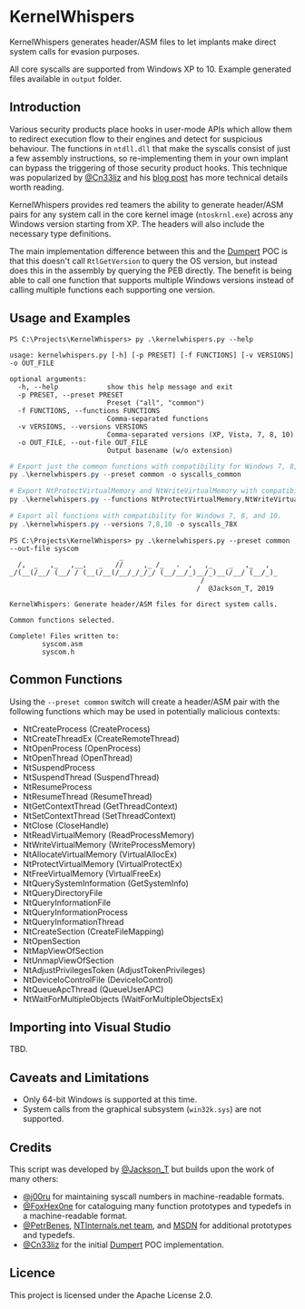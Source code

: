 # KernelWhispers

KernelWhispers generates header/ASM files to let implants make direct system calls for evasion purposes.

All core syscalls are supported from Windows XP to 10. Example generated files available in `output` folder.  

## Introduction

Various security products place hooks in user-mode APIs which allow them to redirect execution flow to their engines and detect for suspicious behaviour. The functions in `ntdll.dll` that make the syscalls consist of just a few assembly instructions, so re-implementing them in your own implant can bypass the triggering of those security product hooks. This technique was popularized by [@Cn33liz](https://twitter.com/Cneelis) and his [blog post](https://outflank.nl/blog/2019/06/19/red-team-tactics-combining-direct-system-calls-and-srdi-to-bypass-av-edr/) has more technical details worth reading.

KernelWhispers provides red teamers the ability to generate header/ASM pairs for any system call in the core kernel image (`ntoskrnl.exe`) across any Windows version starting from XP. The headers will also include the necessary type definitions.

The main implementation difference between this and the [Dumpert](https://github.com/outflanknl/Dumpert) POC is that this doesn't call `RtlGetVersion` to query the OS version, but instead does this in the assembly by querying the PEB directly. The benefit is being able to call one function that supports multiple Windows versions instead of calling multiple functions each supporting one version.

## Usage and Examples

```
PS C:\Projects\KernelWhispers> py .\kernelwhispers.py --help

usage: kernelwhispers.py [-h] [-p PRESET] [-f FUNCTIONS] [-v VERSIONS] -o OUT_FILE

optional arguments:
  -h, --help            show this help message and exit
  -p PRESET, --preset PRESET
                        Preset ("all", "common")
  -f FUNCTIONS, --functions FUNCTIONS
                        Comma-separated functions
  -v VERSIONS, --versions VERSIONS
                        Comma-separated versions (XP, Vista, 7, 8, 10)
  -o OUT_FILE, --out-file OUT_FILE
                        Output basename (w/o extension)
```

```powershell
# Export just the common functions with compatibility for Windows 7, 8, and 10.
py .\kernelwhispers.py --preset common -o syscalls_common

# Export NtProtectVirtualMemory and NtWriteVirtualMemory with compatibility for all versions.
py .\kernelwhispers.py --functions NtProtectVirtualMemory,NtWriteVirtualMemory -o syscalls_mem

# Export all functions with compatibility for Windows 7, 8, and 10.
py .\kernelwhispers.py --versions 7,8,10 -o syscalls_78X
```

```
PS C:\Projects\KernelWhispers> py .\kernelwhispers.py --preset common --out-file syscom
                           _
  /,  _   ,_   ,__,   _   //     ,_ /_   .  ,   ,_    _   ,_   ,
_/(__(/__/ (__/ / (__(/__(/__/_/_/_/ (__/__/_)__/_)__(/__/ (__/_)_
                                               /
                                              /  @Jackson_T, 2019

KernelWhispers: Generate header/ASM files for direct system calls.

Common functions selected.

Complete! Files written to:
        syscom.asm
        syscom.h
```

## Common Functions

Using the `--preset common` switch will create a header/ASM pair with the following functions which may be used in potentially malicious contexts:

- NtCreateProcess (CreateProcess)
- NtCreateThreadEx (CreateRemoteThread)
- NtOpenProcess (OpenProcess)
- NtOpenThread (OpenThread)
- NtSuspendProcess
- NtSuspendThread (SuspendThread)
- NtResumeProcess
- NtResumeThread (ResumeThread)
- NtGetContextThread (GetThreadContext)
- NtSetContextThread (SetThreadContext)
- NtClose (CloseHandle)
- NtReadVirtualMemory (ReadProcessMemory)
- NtWriteVirtualMemory (WriteProcessMemory)
- NtAllocateVirtualMemory (VirtualAllocEx)
- NtProtectVirtualMemory (VirtualProtectEx)
- NtFreeVirtualMemory (VirtualFreeEx)
- NtQuerySystemInformation (GetSystemInfo)
- NtQueryDirectoryFile
- NtQueryInformationFile
- NtQueryInformationProcess
- NtQueryInformationThread
- NtCreateSection (CreateFileMapping)
- NtOpenSection
- NtMapViewOfSection
- NtUnmapViewOfSection
- NtAdjustPrivilegesToken (AdjustTokenPrivileges)
- NtDeviceIoControlFile (DeviceIoControl)
- NtQueueApcThread (QueueUserAPC)
- NtWaitForMultipleObjects (WaitForMultipleObjectsEx)

## Importing into Visual Studio

TBD.

## Caveats and Limitations

- Only 64-bit Windows is supported at this time.
- System calls from the graphical subsystem (`win32k.sys`) are not supported.

## Credits

This script was developed by [@Jackson_T](https://twitter.com/Jackson_T) but builds upon the work of many others:

- [@j00ru](https://twitter.com/j00ru) for maintaining syscall numbers in machine-readable formats.
- [@FoxHex0ne](https://twitter.com/FoxHex0ne) for cataloguing many function prototypes and typedefs in a machine-readable format.
- [@PetrBenes](https://twitter.com/PetrBenes), [NTInternals.net team](https://undocumented.ntinternals.net/), and [MSDN](https://docs.microsoft.com/en-us/windows/) for additional prototypes and typedefs.
- [@Cn33liz](https://twitter.com/Cneelis) for the initial [Dumpert](https://github.com/outflanknl/Dumpert) POC implementation.

## Licence

This project is licensed under the Apache License 2.0.